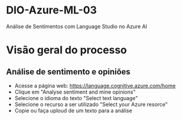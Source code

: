 # DIO-Azure-ML-03
Análise de Sentimentos com Language Studio no Azure AI

# Visão geral do processo
## Análise de sentimento e opiniões 
- Acesse a página web: https://language.cognitive.azure.com/home
- Clique em "Analyse sentiment and mine opinions"
- Selecione o idioma do texto "Select text language"
- Selecione o recurso a ser utilizado "Select your Azure resorce"
- Copie ou faça uploud de um texto para a análise

  
